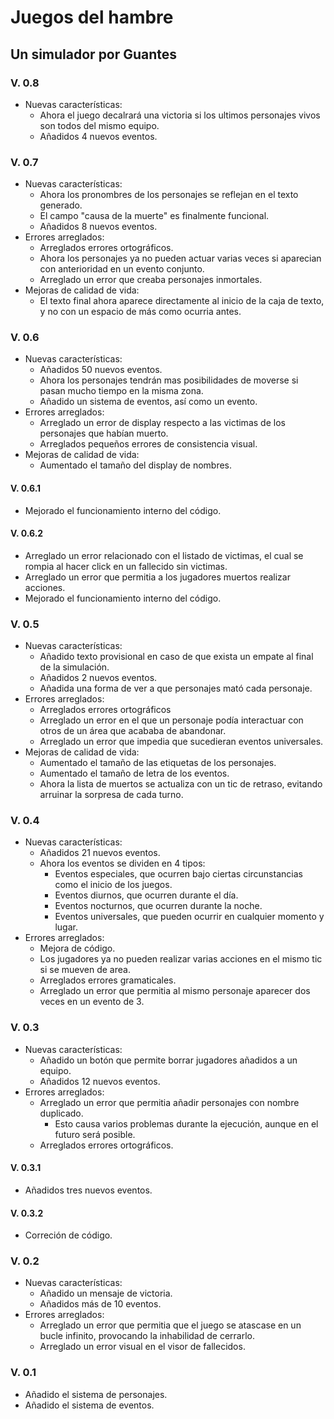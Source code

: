 # Juegos del hambre

## Un simulador por Guantes

### V. 0.8
- Nuevas características:  
	- Ahora el juego decalrará una victoria si los ultimos personajes vivos son todos del mismo equipo.
	- Añadidos 4 nuevos eventos.

### V. 0.7
- Nuevas características:  
	- Ahora los pronombres de los personajes se reflejan en el texto generado.
	- El campo "causa de la muerte" es finalmente funcional.
	- Añadidos 8 nuevos eventos.
- Errores arreglados:  
	- Arreglados errores ortográficos.
	- Ahora los personajes ya no pueden actuar varias veces si aparecian con anterioridad en un evento conjunto.
	- Arreglado un error que creaba personajes inmortales.
- Mejoras de calidad de vida:  
	- El texto final ahora aparece directamente al inicio de la caja de texto, y no con un espacio de más como ocurria antes.  

### V. 0.6
- Nuevas características:  
	- Añadidos 50 nuevos eventos.  
	- Ahora los personajes tendrán mas posibilidades de moverse si pasan mucho tiempo en la misma zona.
	- Añadido un sistema de eventos, así como un evento.
- Errores arreglados:  
	- Arreglado un error de display respecto a las victimas de los personajes que habían muerto.
	- Arreglados pequeños errores de consistencia visual.
- Mejoras de calidad de vida:
	- Aumentado el tamaño del display de nombres.

#### V. 0.6.1
- Mejorado el funcionamiento interno del código.

#### V. 0.6.2
- Arreglado un error relacionado con el listado de victimas, el cual se rompia al hacer click en un fallecido sin victimas.
- Arreglado un error que permitia a los jugadores muertos realizar acciones.
- Mejorado el funcionamiento interno del código.

### V. 0.5
- Nuevas características:  
	- Añadido texto provisional en caso de que exista un empate al final de la simulación.
	- Añadidos 2 nuevos eventos.
	- Añadida una forma de ver a que personajes mató cada personaje.
- Errores arreglados:  
	- Arreglados errores ortográficos
	- Arreglado un error en el que un personaje podía interactuar con otros de un área que acababa de abandonar.
	- Arreglado un error que impedia que sucedieran eventos universales.
- Mejoras de calidad de vida:  
	- Aumentado el tamaño de las etiquetas de los personajes.
	- Aumentado el tamaño de letra de los eventos.
	- Ahora la lista de muertos se actualiza con un tic de retraso, evitando arruinar la sorpresa de cada turno.

### V. 0.4
- Nuevas características:  
	- Añadidos 21 nuevos eventos.  
	- Ahora los eventos se dividen en 4 tipos:
		- Eventos especiales, que ocurren bajo ciertas circunstancias como el inicio de los juegos.  
		- Eventos diurnos, que ocurren durante el día.  
		- Eventos nocturnos, que ocurren durante la noche.  
		- Eventos universales, que pueden ocurrir en cualquier momento y lugar.
- Errores arreglados:  
	- Mejora de código.  
	- Los jugadores ya no pueden realizar varias acciones en el mismo tic si se mueven de area.
	- Arreglados errores gramaticales.
	- Arreglado un error que permitia al mismo personaje aparecer dos veces en un evento de 3.  

### V. 0.3  
- Nuevas características:  
	- Añadido un botón que permite borrar jugadores añadidos a un equipo.
	- Añadidos 12 nuevos eventos.
- Errores arreglados:  
	- Arreglado un error que permitia añadir personajes con nombre duplicado.
		- Esto causa varios problemas durante la ejecución, aunque en el futuro será posible.  
	- Arreglados errores ortográficos.  

#### V. 0.3.1  
- Añadidos tres nuevos eventos.  

#### V. 0.3.2  
- Correción de código.  

### V. 0.2  
- Nuevas características:  
	- Añadido un mensaje de victoria.  
	- Añadidos más de 10 eventos.  
- Errores arreglados:  
	- Arreglado un error que permitia que el juego se atascase en un bucle infinito, provocando la inhabilidad de cerrarlo.  
	- Arreglado un error visual en el visor de fallecidos.  

### V. 0.1
- Añadido el sistema de personajes.  
- Añadido el sistema de eventos.  